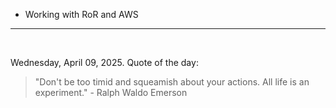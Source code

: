 - Working with RoR and AWS

---

<br>

<!-- quote_marker -->
Wednesday, April 09, 2025. Quote of the day:

> "Don't be too timid and squeamish about your actions. All life is an experiment." - Ralph Waldo Emerson

